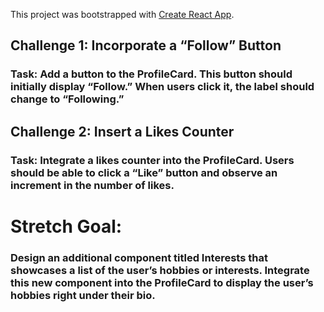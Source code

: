 This project was bootstrapped with [Create React App](https://github.com/facebook/create-react-app).

## Challenge 1: Incorporate a “Follow” Button
### Task: Add a button to the ProfileCard. This button should initially display “Follow.” When users click it, the label should change to “Following.”
## Challenge 2: Insert a Likes Counter
### Task: Integrate a likes counter into the ProfileCard. Users should be able to click a “Like” button and observe an increment in the number of likes.
# Stretch Goal:
### Design an additional component titled Interests that showcases a list of the user’s hobbies or interests. Integrate this new component into the ProfileCard to display the user’s hobbies right under their bio.
